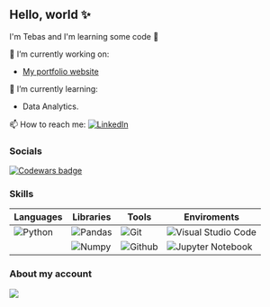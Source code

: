 <!--
**TebasMartinez/TebasMartinez** is a ✨ _special_ ✨ repository because its `README.md` (this file) appears on your GitHub profile.

Here are some ideas to get you started:

- 🔭 I’m currently working on ...
- 🌱 I’m currently learning ...
- 👯 I’m looking to collaborate on ...
- 🤔 I’m looking for help with ...
- 💬 Ask me about ...
- 📫 How to reach me: ...
- 😄 Pronouns: ...
- ⚡ Fun fact: ...
-->

## Hello, world ✨
I'm Tebas and I'm learning some code 👀

🔭 I’m currently working on:
- [My portfolio website](https://github.com/TebasMartinez/portfolio_website)


🌱 I’m currently learning:
- Data Analytics.


📫 How to reach me:
[![LinkedIn](https://custom-icon-badges.demolab.com/badge/LinkedIn-0A66C2?logo=linkedin-white&logoColor=fff)](https://www.linkedin.com/in/tebasmartinez/)

### Socials

[![Codewars badge](https://codewars.com/users/TebasMartinez/badges/micro)](https://www.codewars.com/users/TebasMartinez)

### Skills

| Languages | Libraries | Tools | Enviroments |
|-----------|-----------|-------|-------------|
|![Python](https://img.shields.io/badge/python-black?style=for-the-badge&logo=python)|![Pandas](https://img.shields.io/badge/pandas-black?style=for-the-badge&logo=pandas)|![Git](https://img.shields.io/badge/git-black?style=for-the-badge&logo=git)|![Visual Studio Code](https://img.shields.io/badge/Visual%20Studio%20Code-black?style=for-the-badge&logo=visual-studio-code)|
|           |![Numpy](https://img.shields.io/badge/numpy-black?style=for-the-badge&logo=numpy)|![Github](https://img.shields.io/badge/github-black?style=for-the-badge&logo=github)|![Jupyter Notebook](https://img.shields.io/badge/Jupyter%20Notebook-black?style=for-the-badge&logo=jupyter)|

### About my account

<img align="center" src="https://github-readme-stats.vercel.app/api/top-langs/?username=TebasMartinez&layout=compact&theme=dark" width="auto"></img>
